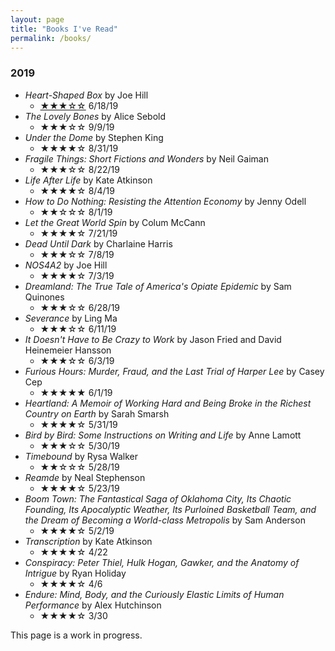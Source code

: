 ```yaml
---
layout: page
title: "Books I've Read"
permalink: /books/
---
```


### 2019

* *Heart-Shaped Box* by Joe Hill
  * [★★★☆☆](/2019/09/19/heart-shaped-box) 6/18/19
* *The Lovely Bones* by Alice Sebold 
  * ★★★☆☆ 9/9/19
* *Under the Dome* by Stephen King
  * ★★★★☆ 8/31/19
* *Fragile Things: Short Fictions and Wonders* by Neil Gaiman
  * ★★★☆☆ 8/22/19
* *Life After Life* by Kate Atkinson
  * ★★★★☆ 8/4/19
* *How to Do Nothing: Resisting the Attention Economy* by Jenny Odell
  * ★★☆☆☆ 8/1/19
* *Let the Great World Spin* by Colum McCann
  * ★★★★☆ 7/21/19
* *Dead Until Dark* by Charlaine Harris
  * ★★★☆☆ 7/8/19
* *NOS4A2* by Joe Hill
  * ★★★★☆ 7/3/19
* *Dreamland: The True Tale of America's Opiate Epidemic* by Sam Quinones
  * ★★★☆☆ 6/28/19
* *Severance* by Ling Ma
  * ★★★☆☆ 6/11/19
* *It Doesn't Have to Be Crazy to Work* by Jason Fried and David Heinemeier Hansson
  * ★★★☆☆ 6/3/19
* *Furious Hours: Murder, Fraud, and the Last Trial of Harper Lee* by Casey Cep
  * ★★★★★ 6/1/19
* *Heartland: A Memoir of Working Hard and Being Broke in the Richest Country on Earth* by Sarah Smarsh
  * ★★★★☆ 5/31/19
* *Bird by Bird: Some Instructions on Writing and Life* by Anne Lamott
  * ★★★☆☆ 5/30/19
* *Timebound* by Rysa Walker
  * ★★☆☆☆ 5/28/19
* *Reamde* by Neal Stephenson
  * ★★★★☆ 5/23/19
* *Boom Town: The Fantastical Saga of Oklahoma City, Its Chaotic Founding, Its Apocalyptic Weather, Its Purloined Basketball Team, and the Dream of Becoming a World-class Metropolis* by Sam Anderson
  * ★★★★☆ 5/2/19
* *Transcription* by Kate Atkinson
  * ★★★★☆ 4/22
* *Conspiracy: Peter Thiel, Hulk Hogan, Gawker, and the Anatomy of Intrigue* by Ryan Holiday
  * ★★★★☆ 4/6
* *Endure: Mind, Body, and the Curiously Elastic Limits of Human Performance* by Alex Hutchinson
  * ★★★★☆ 3/30
  
This page is a work in progress.
